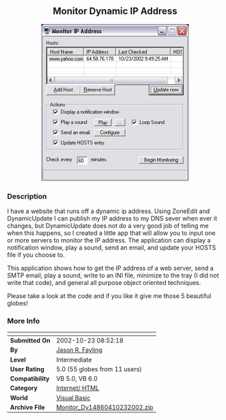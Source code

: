 ﻿<div align="center">

## Monitor Dynamic IP Address

<img src="PIC20021023956461481.JPG">
</div>

### Description

I have a website that runs off a dynamic ip address. Using ZoneEdit and DynamicUpdate I can publish my IP address to my DNS sever when ever it changes, but DynamicUpdate does not do a very good job of telling me when this happens, so I created a little app that will allow you to input one or more servers to monitor the IP address. The application can display a notification window, play a sound, send an email, and update your HOSTS file if you choose to.

This application shows how to get the IP address of a web server, send a SMTP email, play a sound, write to an INI file, minimize to the tray (I did not write that code), and general all purpose object oriented techniques.

Please take a look at the code and if you like it give me those 5 beautiful globes!
 
### More Info
 


<span>             |<span>
---                |---
**Submitted On**   |2002-10-23 08:52:18
**By**             |[Jason R\. Fayling](https://github.com/Planet-Source-Code/PSCIndex/blob/master/ByAuthor/jason-r-fayling.md)
**Level**          |Intermediate
**User Rating**    |5.0 (55 globes from 11 users)
**Compatibility**  |VB 5\.0, VB 6\.0
**Category**       |[Internet/ HTML](https://github.com/Planet-Source-Code/PSCIndex/blob/master/ByCategory/internet-html__1-34.md)
**World**          |[Visual Basic](https://github.com/Planet-Source-Code/PSCIndex/blob/master/ByWorld/visual-basic.md)
**Archive File**   |[Monitor\_Dy14860410232002\.zip](https://github.com/Planet-Source-Code/jason-r-fayling-monitor-dynamic-ip-address__1-40091/archive/master.zip)








